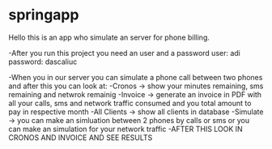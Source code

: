 # springapp
Hello this is an app who simulate an server for phone billing.

  -After you run this project you need an user and a password
    user: adi
    password: dascaliuc
  
  -When you in our server you can simulate a phone call between two phones and after this you can look at:
      -Cronos -> show your minutes remaining, sms remaining and netwrok remainig
      -Invoice -> generate an invoice in PDF with all your calls, sms and network traffic consumed and you total amount to pay in respective month
      -All Clients -> show all clients in database
      -Simulate -> you can make an simluation between 2 phones by calls or sms or you can make an simulation for your network traffic
              -AFTER THIS LOOK IN CRONOS AND INVOICE AND SEE RESULTS
          

